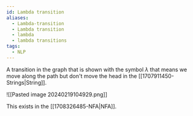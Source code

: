 ```yaml
---
id: Lambda transition
aliases:
  - Lambda-transition
  - Lambda transition
  - lambda
  - lambda transitions
tags:
  - NLP
---
```

A transition in the graph that is shown with the symbol $\lambda$ that means we move along the path but don't move the head in the [[1707911450-Strings|String]]. 

![[Pasted image 20240219104929.png]]

This exists in the [[1708326485-NFA|NFA]].